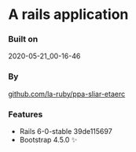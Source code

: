 
# A rails application

### Built on
2020-05-21_00-16-46

### By
[github.com/la-ruby/ppa-sliar-etaerc](https://github.com/la-ruby/ppa-sliar-etaerc/blob/3bb5e40/create-rails-app)

### Features

+ Rails 6-0-stable 39de115697
+ Bootstrap 4.5.0 :sparkles:


